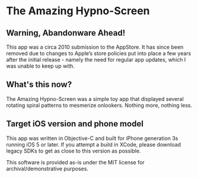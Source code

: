 # The Amazing Hypno-Screen

## Warning, Abandonware Ahead!

This app was a circa 2010 submission to the AppStore. It has since been removed due to changes to Apple’s store policies put into place a few years after the initial release - namely the need for regular app updates, which I was unable to keep up with.

## What's this now?

The Amazing Hypno-Screen was a simple toy app that displayed several rotating spiral patterns to mesmerize onlookers. Nothing more, nothing less.

## Target iOS version and phone model

This app was written in Objective-C and built for iPhone generation 3s running iOS 5 or later. If you attempt a build in XCode, please download legacy SDKs to get as close to this version as possible.

This software is provided as-is under the MIT license for archival/demonstrative purposes.